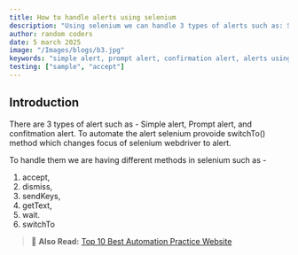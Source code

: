 ```yaml
---
title: How to handle alerts using selenium
description: "Using selenium we can handle 3 types of alerts such as: Simple Alert, Prompt Alert, & Confirmation Alert. Learn how to handle alerts using selenium with c#."
author: random coders
date: 5 march 2025
image: "/Images/blogs/b3.jpg"
keywords: "simple alert, prompt alert, confirmation alert, alerts using selenium"
testing: ["sample", "accept"]
---
```


## Introduction

There are 3 types of alert such as - Simple alert, Prompt alert, and confitmation alert. To automate the alert selenium provoide switchTo() method which changes focus of selenium webdriver to alert.

To handle them we are having different methods in selenium such as -

1. accept,
2. dismiss,
3. sendKeys,
4. getText,
5. wait.
6. switchTo

> 📄 **Also Read:** [Top 10 Best Automation Practice Website](http://localhost:3000/blog/top-10-best-automation-practice-website)
